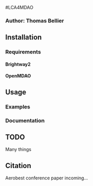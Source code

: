 #LCA4MDAO

### Author: Thomas Bellier

## Installation

### Requirements

#### Brightway2

#### OpenMDAO

## Usage

### Examples

### Documentation

## TODO

Many things

## Citation

Aerobest conference paper incoming...
